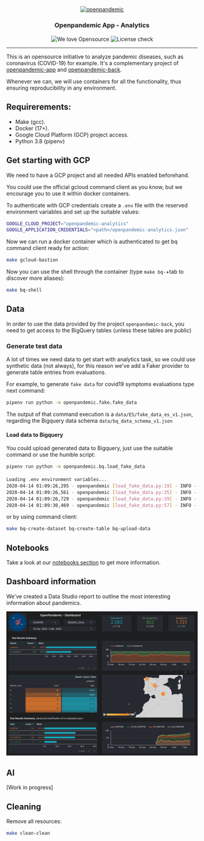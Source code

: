 <p align="center">
  <a href="http://www.openpandemic.io"><img alt="openpandemic" src="https://avatars2.githubusercontent.com/u/63398478?s=100&v=4" width=100 /></a>
  <h3 align="center">Openpandemic App - Analytics</h3>
  <p align="center">
    <img align="center" alt="We love Opensource" src="https://badges.frapsoft.com/os/v1/open-source.svg?v=103" />
    <img align="center" alt="License check" src="https://app.fossa.io/api/projects/git%2Bgithub.com%2Fopenpandemic%2Fopenpandemic-analytics.svg?type=shield" />
  </p>
</p>

---

This is an opensource initiative to analyze pandemic diseases, such as coronavirus (COVID-19) for example. It's a complementary project of [openpandemic-app](https://github.com/OpenPandemic/openpandemic-app) and [openpandemic-back](https://github.com/OpenPandemic/openpandemic-back).

Whenever we can, we will use containers for all the functionality, thus ensuring reproducibility in any environment.

## Requirerements:

- Make (gcc).
- Docker (17+).
- Google Cloud Platform (GCP) project access.
- Python 3.8 (pipenv)

## Get starting with GCP

We need to have a GCP project and all needed APIs enabled beforehand.

You could use the official gcloud command client as you know, but we encourage you to use it within docker containers.

To authenticate with GCP credentials create a `.env` file with the reserved environment variables and set up the suitable values:

```bash
GOOGLE_CLOUD_PROJECT="openpandemic-analytics"
GOOGLE_APPLICATION_CREDENTIALS="<path>/openpandemic-analytics.json"
```

Now we can run a docker container which is authenticated to get bq command client ready for action:

````bash
make gcloud-bastion
```` 

Now you can use the shell through the container (type `make bq-`+tab to discover more aliases):

````bash
make bq-shell
```` 


## Data 

In order to use the data provided by the project `openpandemic-back`, you need to get access to the BigQuery tables (unless these tables are public)

### Generate test data

A lot of times we need data to get start with analytics task, so we could use synthetic data (not always), for this reason we've add a Faker provider to generate table entries from evaluations.

For example, to generate `fake data` for covid19 symptoms evaluations type next command:

```bash
pipenv run python -m openpandemic.fake.fake_data
```

The output of that command execution is a `data/ES/fake_data_es_v1.json`, regarding the Bigquery data schema `data/bq_data_schema_v1.json`


#### Load data to Bigquery

You could upload generated data to Bigquery, just use the suitable command or use the humble script:

```bash
pipenv run python -m openpandemic.bq.load_fake_data

Loading .env environment variables...
2020-04-14 01:09:26,295 - openpandemic [load_fake_data.py:19] - INFO - Created dataset openpandemic-analytics.openpandemic_test
2020-04-14 01:09:26,561 - openpandemic [load_fake_data.py:35] - INFO - Table openpandemic-analytics.openpandemic_test.data_test_es_v1 was recreated.
2020-04-14 01:09:26,729 - openpandemic [load_fake_data.py:39] - INFO - Created table: /projects/openpandemic-analytics/datasets/openpandemic_test/tables/data_test_es_v1
2020-04-14 01:09:30,469 - openpandemic [load_fake_data.py:57] - INFO - Loaded 5000 rows.
```

or by using command client:
````bash
make bq-create-dataset bq-create-table bq-upload-data
````

## Notebooks

Take a look at our [notebooks section](notebooks) to get more information.

## Dashboard information

We've created a Data Studio report to outline the most interesting information about pandemics.

![Google Data Studio Report](img/datastudio.png)

## AI

[Work in progress]

## Cleaning

Remove all resources:

```bash
make clean-clean
```
